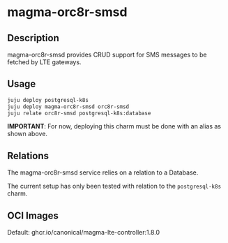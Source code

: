 # magma-orc8r-smsd

## Description

magma-orc8r-smsd provides CRUD support for SMS messages to be fetched by LTE gateways.

## Usage

```bash
juju deploy postgresql-k8s
juju deploy magma-orc8r-smsd orc8r-smsd
juju relate orc8r-smsd postgresql-k8s:database
```

**IMPORTANT**: For now, deploying this charm must be done with an alias as shown above.

## Relations

The magma-orc8r-smsd service relies on a relation to a Database.

The current setup has only been tested with relation to the `postgresql-k8s` charm.

## OCI Images

Default: ghcr.io/canonical/magma-lte-controller:1.8.0
